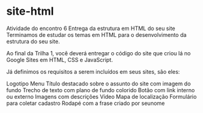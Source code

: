 # site-html
Atividade do encontro 6
Entrega da estrutura em HTML do seu site
Terminamos de estudar os temas em HTML para o desenvolvimento da estrutura do seu site. 

Ao final da Trilha 1, você deverá entregar o código do site que criou lá no Google Sites em HTML, CSS e JavaScript. 

Já definimos os requisitos a serem incluídos em seus sites, são eles:

Logotipo
Menu
Título destacado sobre o assunto do site com imagem do fundo
Trecho de texto com plano de fundo colorido
Botão com link interno ou externo
Imagens com descrições
Vídeo
Mapa de localização
Formulário para coletar cadastro
Rodapé com a frase criado por seunome
